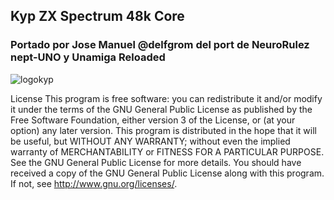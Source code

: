## Kyp ZX Spectrum 48k Core

### Portado por Jose Manuel @delfgrom del port de NeuroRulez nept-UNO y Unamiga Reloaded

![logokyp](https://user-images.githubusercontent.com/31018768/103444077-81526280-4c65-11eb-81e1-bd79ce680ad2.jpg)

License
This program is free software: you can redistribute it and/or modify it under the terms of the GNU General Public License as published by the Free Software Foundation, either version 3 of the License, or (at your option) any later version. This program is distributed in the hope that it will be useful, but WITHOUT ANY WARRANTY; without even the implied warranty of MERCHANTABILITY or FITNESS FOR A PARTICULAR PURPOSE. See the GNU General Public License for more details. You should have received a copy of the GNU General Public License along with this program. If not, see http://www.gnu.org/licenses/.
